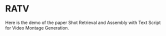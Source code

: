 # RATV

Here is the demo of the paper Shot Retrieval and Assembly with Text Script for Video Montage Generation.
